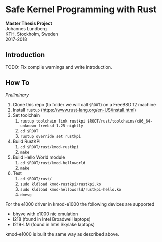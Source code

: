# Safe Kernel Programming with Rust

**Master Thesis Project**  
Johannes Lundberg  
KTH, Stockholm, Sweden  
2017-2018

## Introduction

TODO: Fix compile warnings and write introduction.


## How To 

*Preliminary*


1. Clone this repo (to folder we will call `$ROOT`) on a FreeBSD 12 machine
1. Install `rustup` (https://www.rust-lang.org/en-US/install.html)
1. Set toolchain
   1. `rustup toolchain link rustkpi $ROOT/rust/toolchains/x86_64-unknown-freebsd-1.25-nightly`
   1. `cd $ROOT`
   1. `rustup override set rustkpi`
1. Build RustKPI
   1. `cd $ROOT/rust/kmod-rustkpi`
   1. `make`
1. Build Hello World module
   1. `cd $ROOT/rust/kmod-helloworld`
   1. `make`
1. Test
   1. `cd $ROOT/rust/`
   1. `sudo kldload kmod-rustkpi/rustkpi.ko`
   1. `sudo kldload kmod-helloworld/rustkpi-hello.ko`
   1. `dmesg`

For the e1000 driver in kmod-e1000 the following devices are supported
* bhyve with e1000 nic emulation
* I218 (found in Intel Broadwell laptops)
* I219-LM (found in Intel Skylake laptops)
 
kmod-e1000 is built the same way as described above. 

